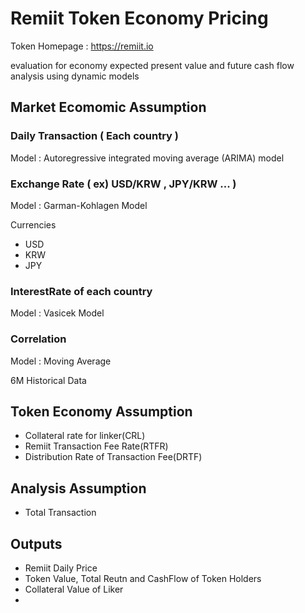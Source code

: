 # Remiit Token Economy Pricing
Token Homepage : <https://remiit.io>

evaluation for economy expected present value and future cash flow analysis using dynamic models


## Market Ecomomic Assumption 
### Daily Transaction ( Each country )

Model : Autoregressive integrated moving average (ARIMA) model

### Exchange Rate ( ex) USD/KRW , JPY/KRW ... )

Model : Garman-Kohlagen Model

Currencies 
* USD
* KRW
* JPY


### InterestRate of each country

Model : Vasicek Model

### Correlation

Model : Moving Average 

6M Historical Data

## Token Economy Assumption
* Collateral rate for linker(CRL)
* Remiit Transaction Fee Rate(RTFR)
* Distribution Rate of Transaction Fee(DRTF)

## Analysis Assumption
* Total Transaction

## Outputs
* Remiit Daily Price
* Token Value, Total Reutn and CashFlow of Token Holders
* Collateral Value of Liker
*
